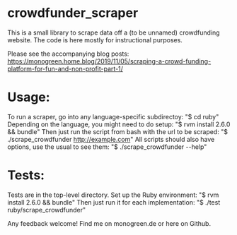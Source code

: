 # crowdfunder_scraper

This is a small library to scrape data off a (to be unnamed) crowdfunding website. The code is here mostly for instructional purposes.

Please see the accompanying blog posts: https://monogreen.home.blog/2019/11/05/scraping-a-crowd-funding-platform-for-fun-and-non-profit-part-1/

# Usage:

To run a scraper, go into any language-specific subdirectoy:
"$ cd ruby"
Depending on the language, you might need to do setup:
"$ rvm install 2.6.0 && bundle"
Then just run the script from bash with the url to be scraped:
"$ ./scrape_crowdfunder http://example.com"
All scripts should also have options, use the usual to see them:
"$ ./scrape_crowdfunder --help"

# Tests:

Tests are in the top-level directory. Set up the Ruby environment:
"$ rvm install 2.6.0 && bundle"
Then just run it for each implementation:
"$ ./test ruby/scrape_crowdfunder"

Any feedback welcome! Find me on monogreen.de or here on Github.
